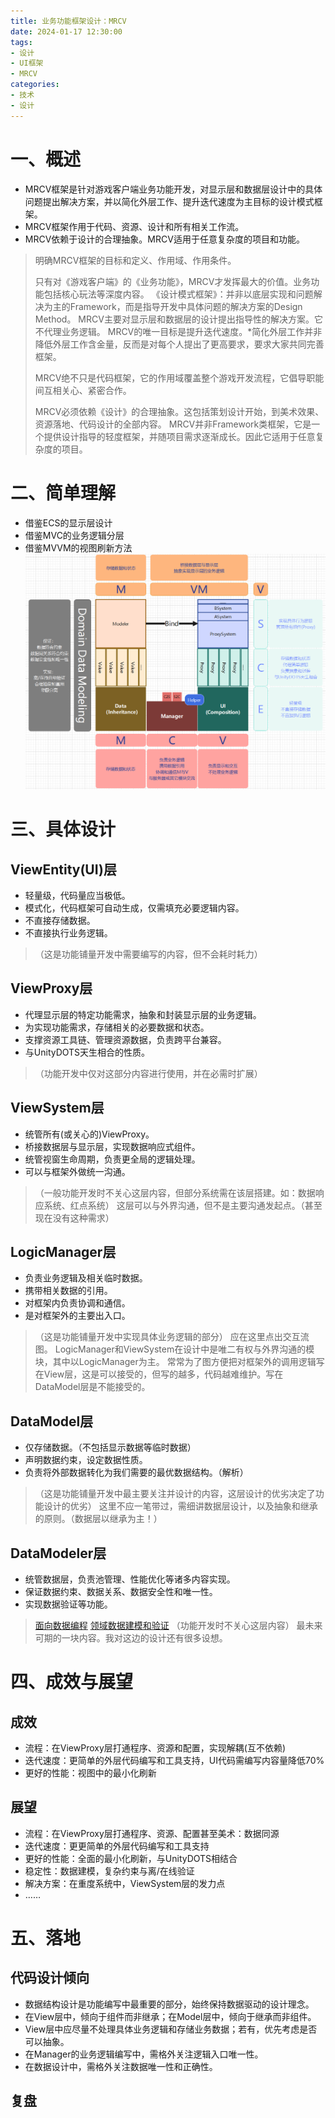 ```yaml
---
title: 业务功能框架设计：MRCV
date: 2024-01-17 12:30:00
tags:
- 设计
- UI框架
- MRCV
categories: 
- 技术
- 设计
---
```


# 一、概述
- MRCV框架是针对游戏客户端业务功能开发，对显示层和数据层设计中的具体问题提出解决方案，并以简化外层工作、提升迭代速度为主目标的设计模式框架。
- MRCV框架作用于代码、资源、设计和所有相关工作流。
- MRCV依赖于设计的合理抽象。MRCV适用于任意复杂度的项目和功能。

<!--more-->

>明确MRCV框架的目标和定义、作用域、作用条件。
>
>只有对《游戏客户端》的《业务功能》，MRCV才发挥最大的价值。业务功能包括核心玩法等深度内容。
> 《设计模式框架》：并非以底层实现和问题解决为主的Framework，而是指导开发中具体问题的解决方案的Design Method。
>MRCV主要对显示层和数据层的设计提出指导性的解决方案。它不代理业务逻辑。
>MRCV的唯一目标是提升迭代速度。*简化外层工作并非降低外层工作含金量，反而是对每个人提出了更高要求，要求大家共同完善框架。
>
> MRCV绝不只是代码框架，它的作用域覆盖整个游戏开发流程，它倡导职能间互相关心、紧密合作。
> 
>MRCV必须依赖《设计》的合理抽象。这包括策划设计开始，到美术效果、资源落地、代码设计的全部内容。
>MRCV并非Framework类框架，它是一个提供设计指导的轻度框架，并随项目需求逐渐成长。因此它适用于任意复杂度的项目。

# 二、简单理解
- 借鉴ECS的显示层设计
- 借鉴MVC的业务逻辑分层
- 借鉴MVVM的视图刷新方法
![简洁框架结构图](2024/01/17/业务功能框架设计MRCV/basic.png)

# 三、具体设计

## ViewEntity(UI)层
- 轻量级，代码量应当极低。
- 模式化，代码框架可自动生成，仅需填充必要逻辑内容。
- 不直接存储数据。
- 不直接执行业务逻辑。
>（这是功能铺量开发中需要编写的内容，但不会耗时耗力）

## ViewProxy层
- 代理显示层的特定功能需求，抽象和封装显示层的业务逻辑。
- 为实现功能需求，存储相关的必要数据和状态。
- 支撑资源工具链、管理资源数据，负责跨平台兼容。
- 与UnityDOTS天生相合的性质。
>（功能开发中仅对这部分内容进行使用，并在必需时扩展）

## ViewSystem层
- 统管所有(或关心的)ViewProxy。
- 桥接数据层与显示层，实现数据响应式组件。
- 统管视窗生命周期，负责更全局的逻辑处理。
- 可以与框架外做统一沟通。
>（一般功能开发时不关心这层内容，但部分系统需在该层搭建。如：数据响应系统、红点系统）
>这层可以与外界沟通，但不是主要沟通发起点。（甚至现在没有这种需求）

## LogicManager层
- 负责业务逻辑及相关临时数据。
- 携带相关数据的引用。
- 对框架内负责协调和通信。
- 是对框架外的主要出入口。
>（这是功能铺量开发中实现具体业务逻辑的部分）
>应在这里点出交互流图。
>LogicManager和ViewSystem在设计中是唯二有权与外界沟通的模块，其中以LogicManager为主。
>常常为了图方便把对框架外的调用逻辑写在View层，这是可以接受的，但写的越多，代码越难维护。写在DataModel层是不能接受的。

## DataModel层
- 仅存储数据。（不包括显示数据等临时数据）
- 声明数据约束，设定数据性质。
- 负责将外部数据转化为我们需要的最优数据结构。（解析）
>（这是功能铺量开发中最主要关注并设计的内容，这层设计的优劣决定了功能设计的优劣）
>这里不应一笔带过，需细讲数据层设计，以及抽象和继承的原则。（数据层以继承为主！）

## DataModeler层
- 统管数据层，负责池管理、性能优化等诸多内容实现。
- 保证数据约束、数据关系、数据安全性和唯一性。
- 实现数据验证等功能。
> [面向数据编程](https://blog.csdn.net/u013716859/category_11142807.html)
> [领域数据建模和验证](http://www.jos.org.cn/html/2018/6/5460.htm)
> （功能开发时不关心这层内容）
>最未来可期的一块内容。我对这边的设计还有很多设想。


# 四、成效与展望
## 成效
- 流程：在ViewProxy层打通程序、资源和配置，实现解耦(互不依赖)
- 迭代速度：更简单的外层代码编写和工具支持，UI代码需编写内容量降低70%
- 更好的性能：视图中的最小化刷新

## 展望
- 流程：在ViewProxy层打通程序、资源、配置甚至美术：数据同源
- 迭代速度：更更简单的外层代码编写和工具支持
- 更好的性能：全面的最小化刷新，与UnityDOTS相结合
- 稳定性：数据建模，复杂约束与离/在线验证
- 解决方案：在重度系统中，ViewSystem层的发力点
- ……

# 五、落地
## 代码设计倾向
- 数据结构设计是功能编写中最重要的部分，始终保持数据驱动的设计理念。
- 在View层中，倾向于组件而非继承；在Model层中，倾向于继承而非组件。
- View层中应尽量不处理具体业务逻辑和存储业务数据；若有，优先考虑是否可以抽象。
- 在Manager的业务逻辑编写中，需格外关注逻辑入口唯一性。
- 在数据设计中，需格外关注数据唯一性和正确性。

## 复盘